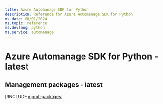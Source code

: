 ```yaml
---
title: Azure Automanage SDK for Python
description: Reference for Azure Automanage SDK for Python
ms.date: 08/01/2024
ms.topic: reference
ms.devlang: python
ms.service: automanage
---
```

# Azure Automanage SDK for Python - latest

## Management packages - latest
[!INCLUDE [mgmt-packages](automanage-mgmt-index.md)]